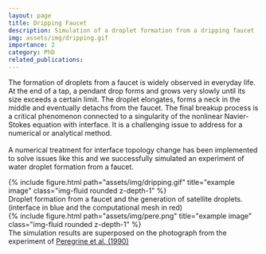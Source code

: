 ```yaml
---
layout: page
title: Dripping Faucet
description: Simulation of a droplet formation from a dripping faucet
img: assets/img/dripping.gif
importance: 2
category: PhD
related_publications: 
---
```

<div class="row justify-content-center">
<div class = "center">

The formation of droplets from a faucet is widely observed in everyday life. At the end of a tap, a pendant drop forms and grows very slowly until 
its size exceeds a certain limit. The droplet elongates, forms a neck in the middle and eventually detachs from the faucet. The final breakup process 
is a critical phenomenon connected to a singularity of the nonlinear Navier-Stokes equation with interface. It is a challenging issue to address for 
a numerical or analytical method.
<br/>
<br/>
A numerical treatment for interface topology change has been implemented to solve issues like this and we successfully simulated an experiment of water 
droplet formation from a faucet.

</div>
</div>

<div class="row justify-content-center">
<div class = "center">
<div class="col-sm">
{% include figure.html path="assets/img/dripping.gif" title="example image" class="img-fluid rounded z-depth-1" %}
</div>
</div>
</div>
<div class="caption">
Droplet formation from a faucet and the generation of satellite droplets. (interface in blue and the computational mesh in red)
</div>

<div class="row justify-content-center">
<div class = "center">
<div class="col-sm">
{% include figure.html path="assets/img/pere.png" title="example image" class="img-fluid rounded z-depth-1" %}
</div>
</div>
</div>
<div class="caption">
The simulation results are superposed on the photograph from the experiment of <a href="https://www.cambridge.org/core/journals/journal-of-fluid-mechanics/article/abs/bifurcation-of-liquid-bridges/A2E5D4B09C6214E085A1AE49C589F5C3">Peregrine et al. (1990)</a>
</div>

